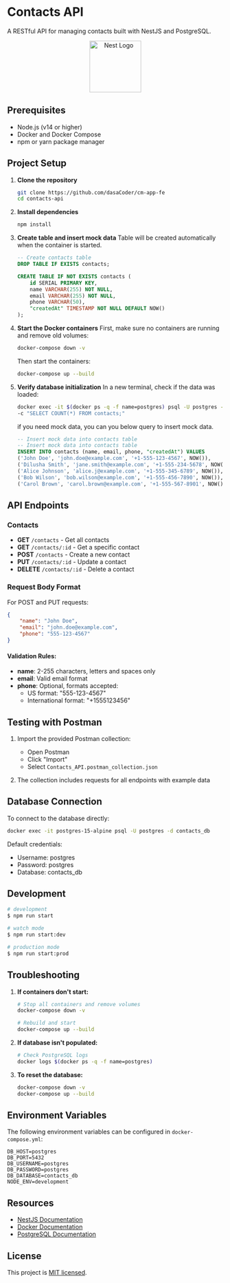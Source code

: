 # Contacts API

A RESTful API for managing contacts built with NestJS and PostgreSQL.

<p align="center">
  <a href="http://nestjs.com/" target="blank"><img src="https://nestjs.com/img/logo-small.svg" width="120" alt="Nest Logo" /></a>
</p>

## Prerequisites

- Node.js (v14 or higher)
- Docker and Docker Compose
- npm or yarn package manager

## Project Setup

1. **Clone the repository**
   ```bash
   git clone https://github.com/dasaCoder/cm-app-fe
   cd contacts-api
   ```

2. **Install dependencies**
   ```bash
   npm install
   ```

3. **Create table and insert mock data**
   Table will be created automatically when the container is started.
   ```sql
   -- Create contacts table
   DROP TABLE IF EXISTS contacts;

   CREATE TABLE IF NOT EXISTS contacts (
       id SERIAL PRIMARY KEY,
       name VARCHAR(255) NOT NULL,
       email VARCHAR(255) NOT NULL,
       phone VARCHAR(50),
       "createdAt" TIMESTAMP NOT NULL DEFAULT NOW()
   );
   ```

4. **Start the Docker containers**
   First, make sure no containers are running and remove old volumes:
   ```bash
   docker-compose down -v
   ```
   
   Then start the containers:
   ```bash
   docker-compose up --build
   ```

5. **Verify database initialization**
   In a new terminal, check if the data was loaded:
   ```bash
   docker exec -it $(docker ps -q -f name=postgres) psql -U postgres -d contacts_db 
   -c "SELECT COUNT(*) FROM contacts;"
   ```

   if you need mock data, you can you below query to insert mock data.
   ```sql
   -- Insert mock data into contacts table
   -- Insert mock data into contacts table
   INSERT INTO contacts (name, email, phone, "createdAt") VALUES
   ('John Doe', 'john.doe@example.com', '+1-555-123-4567', NOW()),
   ('Dilusha Smith', 'jane.smith@example.com', '+1-555-234-5678', NOW()),
   ('Alice Johnson', 'alice.j@example.com', '+1-555-345-6789', NOW()),
   ('Bob Wilson', 'bob.wilson@example.com', '+1-555-456-7890', NOW()),
   ('Carol Brown', 'carol.brown@example.com', '+1-555-567-8901', NOW());
   ```

## API Endpoints

### Contacts

- **GET** `/contacts` - Get all contacts
- **GET** `/contacts/:id` - Get a specific contact
- **POST** `/contacts` - Create a new contact
- **PUT** `/contacts/:id` - Update a contact
- **DELETE** `/contacts/:id` - Delete a contact

### Request Body Format

For POST and PUT requests:
```json
{
    "name": "John Doe",
    "email": "john.doe@example.com",
    "phone": "555-123-4567"
}
```

#### Validation Rules:
- **name**: 2-255 characters, letters and spaces only
- **email**: Valid email format
- **phone**: Optional, formats accepted:
  - US format: "555-123-4567"
  - International format: "+1555123456"

## Testing with Postman

1. Import the provided Postman collection:
   - Open Postman
   - Click "Import"
   - Select `Contacts_API.postman_collection.json`

2. The collection includes requests for all endpoints with example data

## Database Connection

To connect to the database directly:
```bash
docker exec -it postgres-15-alpine psql -U postgres -d contacts_db
```

Default credentials:
- Username: postgres
- Password: postgres
- Database: contacts_db

## Development

```bash
# development
$ npm run start

# watch mode
$ npm run start:dev

# production mode
$ npm run start:prod
```

## Troubleshooting

1. **If containers don't start:**
   ```bash
   # Stop all containers and remove volumes
   docker-compose down -v
   
   # Rebuild and start
   docker-compose up --build
   ```

2. **If database isn't populated:**
   ```bash
   # Check PostgreSQL logs
   docker logs $(docker ps -q -f name=postgres)
   ```

3. **To reset the database:**
   ```bash
   docker-compose down -v
   docker-compose up --build
   ```

## Environment Variables

The following environment variables can be configured in `docker-compose.yml`:
```env
DB_HOST=postgres
DB_PORT=5432
DB_USERNAME=postgres
DB_PASSWORD=postgres
DB_DATABASE=contacts_db
NODE_ENV=development
```

## Resources

- [NestJS Documentation](https://docs.nestjs.com)
- [Docker Documentation](https://docs.docker.com)
- [PostgreSQL Documentation](https://www.postgresql.org/docs)

## License

This project is [MIT licensed](LICENSE).
